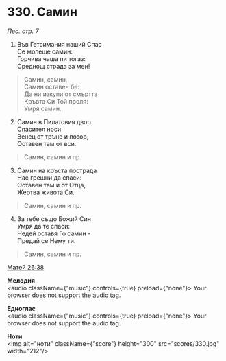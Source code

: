 # 330. Самин

_Пес. стр. 7_

1. Във Гетсимания наший Спас  
Се молеше самин:  
Горчива чаша пи тогаз:  
Среднощ страда за мен!  

> Самин, самин,  
> Самин оставен бе:  
> Да ни изкупи от смъртта  
> Кръвта Си Той проля:  
> Умря самин.  

2. Самин в Пилатовия двор  
Спасител носи  
Венец от тръне и позор,  
Оставен там от вси.  

> Самин, самин и пр.  

3. Самин на кръста пострада  
Нас грешни да спаси:  
Оставен там и от Отца,  
Жертва живота Си.  

> Самин, самин и пр.  

4. За тебе също Божий Син  
Умря да те спаси:  
Недей оставя Го самин -  
Предай се Нему ти.  

> Самин, самин и пр.

[Матей 26:38](http://biblia.bg/index.php?k=40&g=26&s=38)

**Мелодия**  
<audio className={"music"} controls={true} preload={"none"}>
    <source src="mp3/330.mp3" type="audio/mpeg"/>
    Your browser does not support the audio tag.
</audio>

**Едноглас**  
<audio className={"music"} controls={true} preload={"none"}>
    <source src="transp/330.mp3" type="audio/mpeg"/>
    Your browser does not support the audio tag.
</audio>

**Ноти**  
<img alt="ноти" className={"score"} height="300" src="scores/330.jpg" width="212"/>
